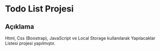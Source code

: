# Todo List Projesi

## Açıklama

Html, Css (Boostrap), JavaScript ve Local Storage kullanılarak Yapılacaklar Listesi projesi yapılmıştır.